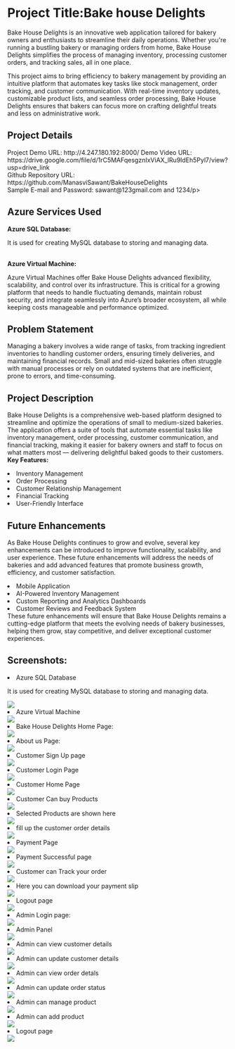 <h1>Project Title:Bake house Delights</h1>
<p>Bake House Delights is an innovative web application tailored for bakery owners and enthusiasts to streamline their daily operations. Whether you're running a bustling bakery or managing orders from home, Bake House Delights simplifies the process of managing inventory, processing customer orders, and tracking sales, all in one place.

This project aims to bring efficiency to bakery management by providing an intuitive platform that automates key tasks like stock management, order tracking, and customer communication. With real-time inventory updates, customizable product lists, and seamless order processing, Bake House Delights ensures that bakers can focus more on crafting delightful treats and less on administrative work.</p>
<h2>Project Details</h2>
<p>Project Demo URL: http://4.247.180.192:8000/
Demo Video URL: https://drive.google.com/file/d/1rC5MAFqesgznIxViAX_lRu9ldEh5Pyl7/view?usp=drive_link
<br>
Github Repository URL: https://github.com/ManasviSawant/BakeHouseDelights
<br>
Sample E-mail and Password: sawant@123gmail.com and 1234/p>
<br>
<h2>Azure Services Used</h2>
<p><b>Azure SQL Database:</b></p>
It is used for creating MySQL database to storing and managing data.
<br><br>
<p><b>Azure Virtual Machine:</b></p>
Azure Virtual Machines offer Bake House Delights advanced flexibility, scalability, and control over its infrastructure. This is critical for a growing platform that needs to handle fluctuating demands, maintain robust security, and integrate seamlessly into Azure’s broader ecosystem, all while keeping costs manageable and performance optimized.
<h2>Problem Statement</h2>
<p>Managing a bakery involves a wide range of tasks, from tracking ingredient inventories to handling customer orders, ensuring timely deliveries, and maintaining financial records. Small and mid-sized bakeries often struggle with manual processes or rely on outdated systems that are inefficient, prone to errors, and time-consuming.</p>
<h2>Project Description</h2>
<p>Bake House Delights is a comprehensive web-based platform designed to streamline and optimize the operations of small to medium-sized bakeries. The application offers a suite of tools that automate essential tasks like inventory management, order processing, customer communication, and financial tracking, making it easier for bakery owners and staff to focus on what matters most — delivering delightful baked goods to their customers.
<b>Key Features:</b>
<li>Inventory Management</li>
<li>Order Processing</li>
<li>Customer Relationship Management</li>
<li>Financial Tracking</li>
<li>User-Friendly Interface</li>
</p>
<h2>Future Enhancements</h2>
<p>As Bake House Delights continues to grow and evolve, several key enhancements can be introduced to improve functionality, scalability, and user experience. These future enhancements will address the needs of bakeries and add advanced features that promote business growth, efficiency, and customer satisfaction.
<li>Mobile Application</li>
<li>AI-Powered Inventory Management</li>
<li>Custom Reporting and Analytics Dashboards</li>
<li>Customer Reviews and Feedback System</li>
These future enhancements will ensure that Bake House Delights remains a cutting-edge platform that meets the evolving needs of bakery businesses, helping them grow, stay competitive, and deliver exceptional customer experiences.
</p>
<h2>Screenshots:</h2>
<li>Azure SQL Database</li>
<p>It is used for creating MySQL database to storing and managing data.</p>
<img src="static/Database.png">
<li>Azure Virtual Machine</li>
<img src="static/Virtual-machine.png">
<li>Bake House Delights Home Page:</li>
<img src="static/Homepage.png">
<li>About us Page:</li>
<img src="static/aboutus.png">
<li>Customer Sign Up page</li>
<img src="static/C-signup.png">
<li>Customer Login Page</li>
<img src="static/C-Login.png">
<li>Customer Home Page</li>
<img src="static/C-home.png">
<li>Customer Can buy Products</li>
<img src="static/add-to-cart.png">
<li>Selected Products are shown here</li>
<img src="static/cart.png">
<li>fill up the customer order details</li>
<img src="static/C-address.png">
<li>Payment Page</li>
<img src="static/C-pay.png">
<li>Payment Successful page </li>
<img src="static/pay-successful.png">
<li>Customer can Track your order </li>
<img src="static/my-order.png">
<li>Here you can download your payment slip</li>
<img src="static/invoice.png">
<li>Logout page</li>
<img src="static/logout.png">
<li>Admin Login page:</li>
<img src="static/Admin-login.png">
<li>Admin Panel</li>
<img src="static/admin-panel.png">
<li>Admin can view customer details</li>
<img src="static/view-customer.png">
<li>Admin can update customer details</li>
<img src="static/update-c-details.png">
<li>Admin can view order detals</li>
<img src="static/view-order.png">
<li>Admin can update order status</li>
<img src="static/upadate-orderstatus.png">
<li>Admin can manage product</li>
<img src="static/manage-product.png">
<li>Admin can add product</li>
<img src="static/add-product.png">
<li>Logout page</li>
<img src="static/logout.png">
